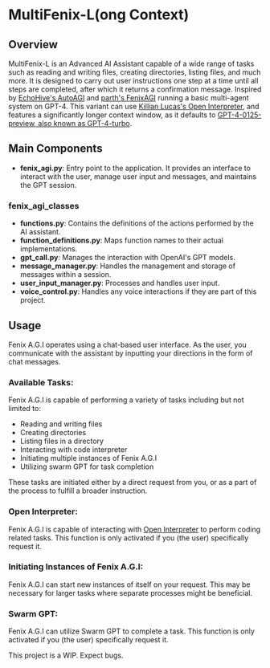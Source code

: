 # MultiFenix-L(ong Context)

## Overview
MultiFenix-L is an Advanced AI Assistant capable of a wide range of tasks such as reading and writing files, creating directories, listing files, and much more. It is designed to carry out user instructions one step at a time until all steps are completed, after which it returns a confirmation message. Inspired by [EchoHive's AutoAGI](https://www.youtube.com/watch?v=zErt3Tp7srY) and [parth's FenixAGI](https://github.com/p4r7h-v/FenixAGI-MkIII) running a basic multi-agent system on GPT-4. This variant can use [Killian Lucas's Open Interpreter](https://github.com/KillianLucas/open-interpreter), and features a significantly longer context window, as it defaults to [GPT-4-0125-preview, also known as GPT-4-turbo](https://openai.com/blog/new-models-and-developer-products-announced-at-devday).
## Main Components
- **fenix_agi.py**: Entry point to the application. It provides an interface to interact with the user, manage user input and messages, and maintains the GPT session.

### fenix_agi_classes
- **functions.py**: Contains the definitions of the actions performed by the AI assistant.
- **function_definitions.py**: Maps function names to their actual implementations.
- **gpt_call.py**: Manages the interaction with OpenAI's GPT models.
- **message_manager.py**: Handles the management and storage of messages within a session.
- **user_input_manager.py**: Processes and handles user input.
- **voice_control.py**: Handles any voice interactions if they are part of this project.

## Usage
Fenix A.G.I operates using a chat-based user interface. As the user, you communicate with the assistant by inputting your directions in the form of chat messages.

### Available Tasks:
Fenix A.G.I is capable of performing a variety of tasks including but not limited to:
- Reading and writing files
- Creating directories
- Listing files in a directory
- Interacting with code interpreter
- Initiating multiple instances of Fenix A.G.I
- Utilizing swarm GPT for task completion

These tasks are initiated either by a direct request from you, or as a part of the process to fulfill a broader instruction.

### Open Interpreter:
Fenix A.G.I is capable of interacting with [Open Interpreter](https://github.com/KillianLucas/open-interpreter) to perform coding related tasks. This function is only activated if you (the user) specifically request it.

### Initiating Instances of Fenix A.G.I:
Fenix A.G.I can start new instances of itself on your request. This may be necessary for larger tasks where separate processes might be beneficial.

### Swarm GPT:
Fenix A.G.I can utilize Swarm GPT to complete a task. This function is only activated if you (the user) specifically request it.

This project is a WIP. Expect bugs.